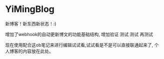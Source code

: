 # YiMingBlog

新博客！新东西新状态！:)

增加了webhook的自动更新博文的功能基础结构, 增加验证
测试 测试 再测试

现在使用配合这ob笔记来进行编辑试试看,试试看是不是可以直接联通起来了, 个人博客的内容放在此处。
